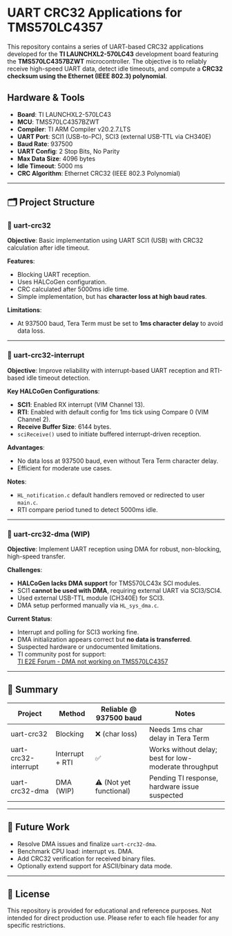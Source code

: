 # UART CRC32 Applications for TMS570LC4357

This repository contains a series of UART-based CRC32 applications developed for the **TI LAUNCHXL2-570LC43** development board featuring the **TMS570LC4357BZWT** microcontroller. The objective is to reliably receive high-speed UART data, detect idle timeouts, and compute a **CRC32 checksum using the Ethernet (IEEE 802.3) polynomial**.

## Hardware & Tools

- **Board**: TI LAUNCHXL2-570LC43
- **MCU**: TMS570LC4357BZWT
- **Compiler**: TI ARM Compiler v20.2.7.LTS
- **UART Port**: SCI1 (USB-to-PC), SCI3 (external USB-TTL via CH340E)
- **Baud Rate**: 937500
- **UART Config**: 2 Stop Bits, No Parity
- **Max Data Size**: 4096 bytes
- **Idle Timeout**: 5000 ms
- **CRC Algorithm**: Ethernet CRC32 (IEEE 802.3 Polynomial)

---

## 🗂 Project Structure

### 📁 uart-crc32

**Objective**: Basic implementation using UART SCI1 (USB) with CRC32 calculation after idle timeout.

**Features**:

- Blocking UART reception.
- Uses HALCoGen configuration.
- CRC calculated after 5000ms idle time.
- Simple implementation, but has **character loss at high baud rates**.

**Limitations**:

- At 937500 baud, Tera Term must be set to **1ms character delay** to avoid data loss.

---

### 📁 uart-crc32-interrupt

**Objective**: Improve reliability with interrupt-based UART reception and RTI-based idle timeout detection.

**Key HALCoGen Configurations**:

- **SCI1**: Enabled RX interrupt (VIM Channel 13).
- **RTI**: Enabled with default config for 1ms tick using Compare 0 (VIM Channel 2).
- **Receive Buffer Size**: 6144 bytes.
- `sciReceive()` used to initiate buffered interrupt-driven reception.

**Advantages**:

- No data loss at 937500 baud, even without Tera Term character delay.
- Efficient for moderate use cases.

**Notes**:

- `HL_notification.c` default handlers removed or redirected to user `main.c`.
- RTI compare period tuned to detect 5000ms idle.

---

### 📁 uart-crc32-dma (WIP)

**Objective**: Implement UART reception using DMA for robust, non-blocking, high-speed transfer.

**Challenges**:

- **HALCoGen lacks DMA support** for TMS570LC43x SCI modules.
- SCI1 **cannot be used with DMA**, requiring external UART via SCI3/SCI4.
- Used external USB-TTL module (CH340E) for SCI3.
- DMA setup performed manually via `HL_sys_dma.c`.

**Current Status**:

- Interrupt and polling for SCI3 working fine.
- DMA initialization appears correct but **no data is transferred**.
- Suspected hardware or undocumented limitations.
- TI community post for support:  
  [TI E2E Forum - DMA not working on TMS570LC4357](https://e2e.ti.com/support/microcontrollers/arm-based-microcontrollers-group/arm-based-microcontrollers/f/arm-based-microcontrollers-forum/1542573/tms570lc4357-dma-not-working-on-tms570lc4357-no-transfer-no-errors-all-software-steps-correct)

---

## 📌 Summary

| Project              | Method          | Reliable @ 937500 baud  | Notes                                                 |
| -------------------- | --------------- | ----------------------- | ----------------------------------------------------- |
| uart-crc32           | Blocking        | ❌ (char loss)          | Needs 1ms char delay in Tera Term                     |
| uart-crc32-interrupt | Interrupt + RTI | ✅                      | Works without delay; best for low-moderate throughput |
| uart-crc32-dma       | DMA (WIP)       | ⚠️ (Not yet functional) | Pending TI response, hardware issue suspected         |

---

## 🔧 Future Work

- Resolve DMA issues and finalize `uart-crc32-dma`.
- Benchmark CPU load: interrupt vs. DMA.
- Add CRC32 verification for received binary files.
- Optionally extend support for ASCII/binary data mode.

---

## 📜 License

This repository is provided for educational and reference purposes. Not intended for direct production use. Please refer to each file header for any specific restrictions.
